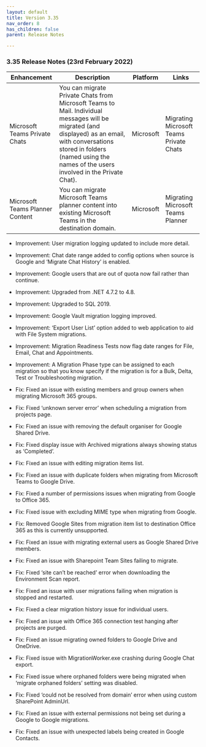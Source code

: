 ```yaml
---
layout: default
title: Version 3.35
nav_order: 8
has_children: false
parent: Release Notes

---
```


### 3.35 Release Notes (23rd February 2022)

| Enhancement | Description | Platform | Links |
| --- | --- | --- | --- |
| Microsoft Teams Private Chats | You can migrate Private Chats from Microsoft Teams to Mail. Individual messages will be migrated (and displayed) as an email, with conversations stored in folders (named using the names of the users involved in the Private Chat). | Microsoft | Migrating Microsoft Teams Private Chats | 
Microsoft Teams Planner Content | You can migrate Microsoft Teams planner content into existing Microsoft Teams in the destination domain. | Microsoft | Migrating Microsoft Teams Planner |


* Improvement: User migration logging updated to include more detail.
* Improvement: Chat date range added to config options when source is Google and ‘Migrate Chat History’ is enabled.
* Improvement: Google users that are out of quota now fail rather than continue.
* Improvement: Upgraded from .NET 4.7.2 to 4.8.
* Improvement: Upgraded to SQL 2019.
* Improvement: Google Vault migration logging improved. 
* Improvement: ‘Export User List’ option added to web application to aid with File System migrations.
* Improvement: Migration Readiness Tests now flag date ranges for File, Email, Chat and Appointments.
* Improvement: A Migration Phase type can be assigned to each migration so that you know specify if the migration is for a Bulk, Delta, Test or Troubleshooting migration.

* Fix: Fixed an issue with existing members and group owners when migrating Microsoft 365 groups. 
* Fix: Fixed ‘unknown server error’ when scheduling a migration from projects page.
* Fix: Fixed an issue with removing the default organiser for Google Shared Drive.
* Fix: Fixed display issue with Archived migrations always showing status as ‘Completed’.
* Fix: Fixed an issue with editing migration items list.
* Fix: Fixed an issue with duplicate folders when migrating from Microsoft Teams to Google Drive.
* Fix: Fixed a number of permissions issues when migrating from Google to Office 365.
* Fix: Fixed issue with excluding MIME type when migrating from Google. 
* Fix: Removed Google Sites from migration item list to destination Office 365 as this is currently unsupported. 
* Fix: Fixed an issue with migrating external users as Google Shared Drive members. 
* Fix: Fixed an issue with Sharepoint Team Sites failing to migrate.
* Fix: Fixed ‘site can’t be reached’ error when downloading the Environment Scan report. 
* Fix: Fixed an issue with user migrations failing when migration is stopped and restarted.
* Fix: Fixed a clear migration history issue for individual users.
* Fix: Fixed an issue with Office 365 connection test hanging after projects are purged. 
* Fix: Fixed an issue migrating owned folders to Google Drive and OneDrive.
* Fix: Fixed issue with MigrationWorker.exe crashing during Google Chat export. 
* Fix: Fixed issue where orphaned folders were being migrated when ‘migrate orphaned folders’ setting was disabled.
* Fix: Fixed ‘could not be resolved from domain’ error when using custom SharePoint AdminUrl.
* Fix: Fixed an issue with external permissions not being set during a Google to Google migrations.
* Fix: Fixed an issue with unexpected labels being created in Google Contacts.


